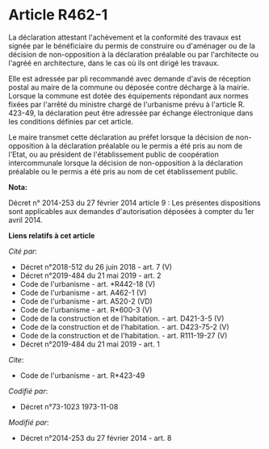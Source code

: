# Article R462-1

La déclaration attestant l'achèvement et la conformité des travaux est signée par le bénéficiaire du permis de construire ou
d'aménager ou de la décision de non-opposition à la déclaration préalable ou par l'architecte ou l'agréé en architecture,
dans le cas où ils ont dirigé les travaux. 

Elle est adressée par pli recommandé avec demande d'avis de réception postal au maire de la commune ou déposée contre
décharge à la mairie. Lorsque la commune est dotée des équipements répondant aux normes fixées par l'arrêté du ministre
chargé de l'urbanisme prévu à l'article R. 423-49, la déclaration peut être adressée par échange électronique dans les
conditions définies par cet article. 

Le maire transmet cette déclaration au préfet lorsque la décision de non-opposition à la déclaration préalable ou le permis a
été pris au nom de l'Etat, ou au président de l'établissement public de coopération intercommunale lorsque la décision de
non-opposition à la déclaration préalable ou le permis a été pris au nom de cet établissement public.

**Nota:**

Décret n° 2014-253 du 27 février 2014 article 9 : Les présentes dispositions sont applicables aux demandes d'autorisation
déposées à compter du 1er avril 2014.

**Liens relatifs à cet article**

_Cité par_:

  - Décret n°2018-512 du 26 juin 2018 - art. 7 (V)
  - Décret n°2019-484 du 21 mai 2019 - art. 2
  - Code de l'urbanisme - art. *R442-18 (V)
  - Code de l'urbanisme - art. A462-1 (V)
  - Code de l'urbanisme - art. A520-2 (VD)
  - Code de l'urbanisme - art. R*600-3 (V)
  - Code de la construction et de l'habitation. - art. D421-3-5 (V)
  - Code de la construction et de l'habitation. - art. D423-75-2 (V)
  - Code de la construction et de l'habitation. - art. R111-19-27 (V)
  - Décret n°2019-484 du 21 mai 2019 - art. 1

_Cite_:

  - Code de l'urbanisme - art. R*423-49

_Codifié par_:

  - Décret n°73-1023 1973-11-08

_Modifié par_:

  - Décret n°2014-253 du 27 février 2014 - art. 8
